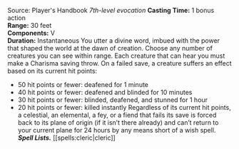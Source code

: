 Source: Player's Handbook
*7th-level evocation*
**Casting Time:** 1 bonus action  
**Range:** 30 feet  
**Components:** V  
**Duration:** Instantaneous
You utter a divine word, imbued with the power that shaped the world at the dawn of creation. Choose any number of creatures you can see within range. Each creature that can hear you must make a Charisma saving throw. On a failed save, a creature suffers an effect based on its current hit points:
* 50 hit points or fewer: deafened for 1 minute
* 40 hit points or fewer: deafened and blinded for 10 minutes
* 30 hit points or fewer: blinded, deafened, and stunned for 1 hour
* 20 hit points or fewer: killed instantly
Regardless of its current hit points, a celestial, an elemental, a fey, or a fiend that fails its save is forced back to its plane of origin (if it isn’t there already) and can’t return to your current plane for 24 hours by any means short of a wish spell.
***Spell Lists.*** [[spells:cleric|cleric]]